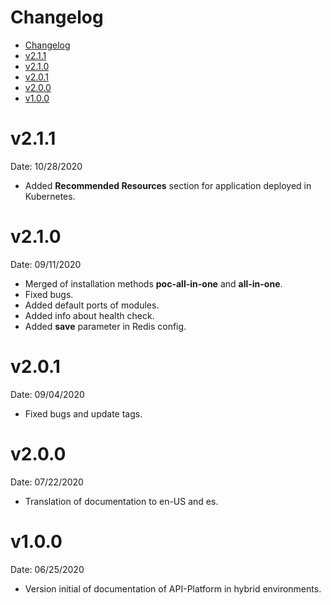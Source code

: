 # Changelog

<!-- TOC -->

- [Changelog](#changelog)
- [v2.1.1](#v211)
- [v2.1.0](#v210)
- [v2.0.1](#v201)
- [v2.0.0](#v200)
- [v1.0.0](#v100)
<!-- TOC -->

# v2.1.1

Date: 10/28/2020

* Added **Recommended Resources** section for application deployed in Kubernetes.

# v2.1.0

Date: 09/11/2020

* Merged of installation methods **poc-all-in-one** and **all-in-one**.
* Fixed bugs.
* Added default ports of modules.
* Added info about health check.
* Added **save** parameter in Redis config.

# v2.0.1

Date: 09/04/2020

* Fixed bugs and update tags.

# v2.0.0

Date: 07/22/2020

* Translation of documentation to en-US and es.

# v1.0.0

Date: 06/25/2020

* Version initial of documentation of API-Platform in hybrid environments.
